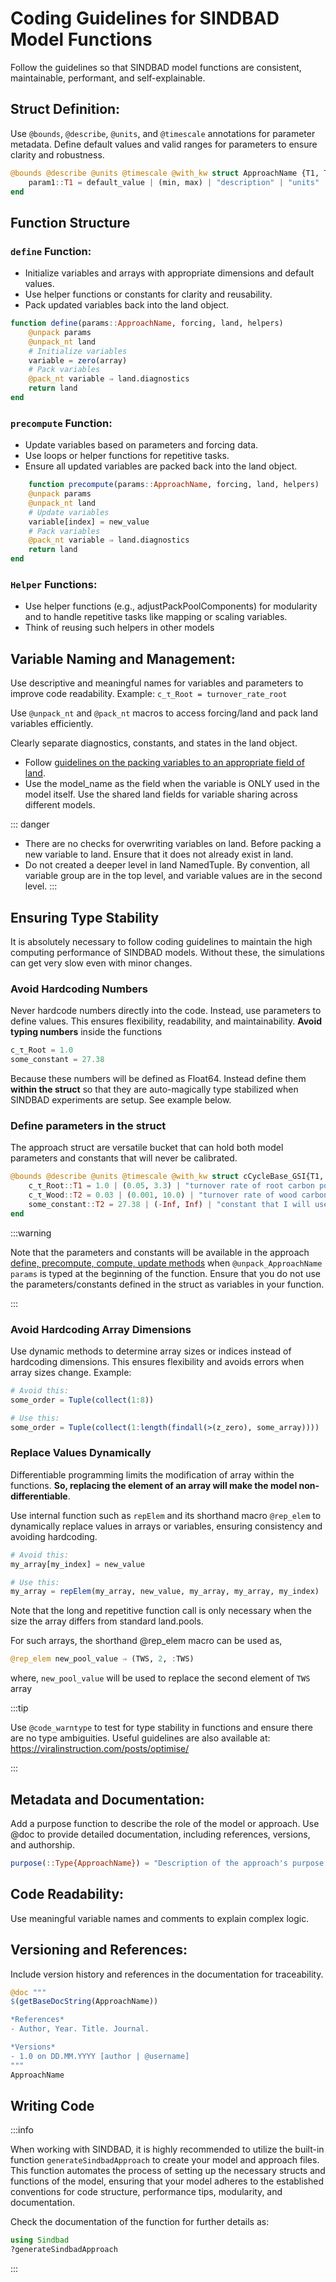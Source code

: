 # Coding Guidelines for SINDBAD Model Functions

Follow the guidelines so that SINDBAD model functions are consistent, maintainable,  performant, and self-explainable.


## Struct Definition:

Use `@bounds`, `@describe`, `@units`, and `@timescale` annotations for parameter metadata.
Define default values and valid ranges for parameters to ensure clarity and robustness.

```julia
@bounds @describe @units @timescale @with_kw struct ApproachName {T1, T2} <: ApproachName
    param1::T1 = default_value | (min, max) | "description" | "units" | "timescale"
end
```

## Function Structure

### `define` Function:

- Initialize variables and arrays with appropriate dimensions and default values.
- Use helper functions or constants for clarity and reusability.
- Pack updated variables back into the land object.

```julia
function define(params::ApproachName, forcing, land, helpers)
    @unpack params
    @unpack_nt land
    # Initialize variables
    variable = zero(array)
    # Pack variables
    @pack_nt variable ⇒ land.diagnostics
    return land
end
```

### `precompute` Function:

- Update variables based on parameters and forcing data.
- Use loops or helper functions for repetitive tasks.
- Ensure all updated variables are packed back into the land object.

```julia
    function precompute(params::ApproachName, forcing, land, helpers)
    @unpack params
    @unpack_nt land
    # Update variables
    variable[index] = new_value
    # Pack variables
    @pack_nt variable ⇒ land.diagnostics
    return land
end
```

### `Helper` Functions:

- Use helper functions (e.g., adjustPackPoolComponents) for modularity and to handle repetitive tasks like mapping or scaling variables.
- Think of reusing such helpers in other models

## Variable Naming and Management:

Use descriptive and meaningful names for variables and parameters to improve code readability.
Example: ```c_τ_Root = turnover_rate_root```

Use `@unpack_nt` and `@pack_nt` macros to access forcing/land and pack land variables efficiently.

Clearly separate diagnostics, constants, and states in the land object. 
- Follow [guidelines on the packing variables to an appropriate field of land](../concept/land.md).
- Use the model_name as the field when the variable is ONLY used in the model itself. Use the shared land fields for variable sharing across different models.

::: danger
- There are no checks for overwriting variables on land. Before packing a new variable to land. Ensure that it does not already exist in land. 
- Do not created a deeper level in land NamedTuple. By convention, all variable group are in the top level, and variable values are in the second level.
:::

## Ensuring Type Stability

It is absolutely necessary to follow coding guidelines to maintain the high computing performance of SINDBAD models. Without these, the simulations can get very slow even with minor changes.

### Avoid Hardcoding Numbers

Never hardcode numbers directly into the code. Instead, use parameters to define values. This ensures flexibility, readability, and maintainability. **Avoid typing numbers** inside the functions

```julia
c_τ_Root = 1.0
some_constant = 27.38
```

Because these numbers will be defined as Float64. Instead define them **within the struct** so that they are auto-magically type stabilized when SINDBAD experiments are setup. See example below.

### Define parameters in the struct

The approach struct are versatile bucket that can hold both model parameters and constants that will never be calibrated.

```julia
@bounds @describe @units @timescale @with_kw struct cCycleBase_GSI{T1, T2, T3}
    c_τ_Root::T1 = 1.0 | (0.05, 3.3) | "turnover rate of root carbon pool" | "year-1" | "year"
    c_τ_Wood::T2 = 0.03 | (0.001, 10.0) | "turnover rate of wood carbon pool" | "year-1" | "year"
    some_constant::T2 = 27.38 | (-Inf, Inf) | "constant that I will use in my mode" | "" | ""
end
```

:::warning

Note that the parameters and constants will be available in the approach [define, precompute, compute, update methods](../concept/TEM.md) when ```@unpack_ApproachName params``` is typed at the beginning of the function. Ensure that you do not use the parameters/constants defined in the struct as variables in your function.

:::

###  Avoid Hardcoding Array Dimensions

Use dynamic methods to determine array sizes or indices instead of hardcoding dimensions. This ensures flexibility and avoids errors when array sizes change.
Example:

```julia
# Avoid this:
some_order = Tuple(collect(1:8))

# Use this:
some_order = Tuple(collect(1:length(findall(>(z_zero), some_array))))
```

### Replace Values Dynamically

Differentiable programming limits the modification of array within the functions. **So, replacing the element of an array will make the model non-differentiable**. 

Use internal function such as `repElem` and its shorthand macro `@rep_elem` to dynamically replace values in arrays or variables, ensuring consistency and avoiding hardcoding.

```julia
# Avoid this:
my_array[my_index] = new_value

# Use this:
my_array = repElem(my_array, new_value, my_array, my_array, my_index)
```

Note that the long and repetitive function call is only necessary when the size the array differs from standard land.pools.

For such arrays, the shorthand @rep_elem macro can be used as,
```julia
@rep_elem new_pool_value ⇒ (TWS, 2, :TWS)
```

where, `new_pool_value` will be used to replace the second element of `TWS` array

:::tip

Use `@code_warntype` to test for type stability in functions and ensure there are no type ambiguities. Useful guidelines are also available at: https://viralinstruction.com/posts/optimise/

:::

## Metadata and Documentation:

Add a purpose function to describe the role of the model or approach.
Use @doc to provide detailed documentation, including references, versions, and authorship.

```julia
purpose(::Type{ApproachName}) = "Description of the approach's purpose and summary of its main method or principle"
```

## Code Readability:
Use meaningful variable names and comments to explain complex logic.

## Versioning and References:

Include version history and references in the documentation for traceability.

```julia
@doc """
$(getBaseDocString(ApproachName))

*References*
- Author, Year. Title. Journal.

*Versions*
- 1.0 on DD.MM.YYYY [author | @username]
"""
ApproachName
```

## Writing Code


:::info

When working with SINDBAD, it is highly recommended to utilize the built-in function `generateSindbadApproach` to create your model and approach files. This function automates the process of setting up the necessary structs and functions of the model, ensuring that your model adheres to the established conventions for code structure, performance tips, modularity, and documentation.

Check the documentation of the function for further details as:
```julia
using Sindbad
?generateSindbadApproach
```
:::
